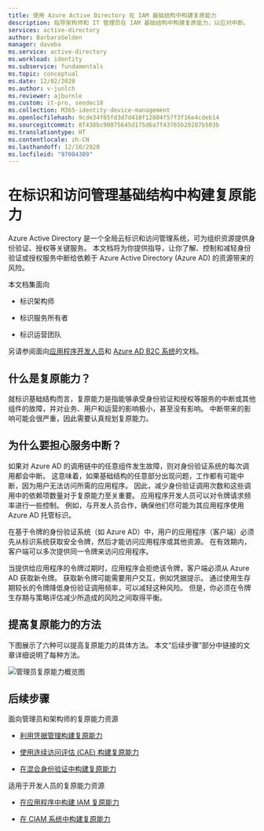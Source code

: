 ```yaml
---
title: 使用 Azure Active Directory 在 IAM 基础结构中构建复原能力
description: 指导架构师和 IT 管理员在 IAM 基础结构中构建复原能力，以应对中断。
services: active-directory
author: BarbaraSelden
manager: daveba
ms.service: active-directory
ms.workload: identity
ms.subservice: fundamentals
ms.topic: conceptual
ms.date: 12/02/2020
ms.author: v-junlch
ms.reviewer: ajburnle
ms.custom: it-pro, seodec18
ms.collection: M365-identity-device-management
ms.openlocfilehash: 9cde34f05fd3d7d410f12804f57f3f16e4cdeb14
ms.sourcegitcommit: 8f438bc90075645d175d6a7f43765b20287b503b
ms.translationtype: HT
ms.contentlocale: zh-CN
ms.lasthandoff: 12/10/2020
ms.locfileid: "97004309"
---
```

# <a name="build-resilience-in-your-identity-and-access-management-infrastructure"></a>在标识和访问管理基础结构中构建复原能力

Azure Active Directory 是一个全局云标识和访问管理系统，可为组织资源提供身份验证、授权等关键服务。 本文档将为你提供指导，让你了解、控制和减轻身份验证或授权服务中断给依赖于 Azure Active Directory (Azure AD) 的资源带来的风险。 

本文档集面向

* 标识架构师

* 标识服务所有者

* 标识运营团队

另请参阅面向[应用程序开发人员](resilience-app-development-overview.md)和 [Azure AD B2C 系统](resilience-b2c.md)的文档。

## <a name="what-is-resilience"></a>什么是复原能力？

就标识基础结构而言，复原能力是指能够承受身份验证和授权等服务的中断或其他组件的故障，并对业务、用户和运营的影响极小，甚至没有影响。 中断带来的影响可能会很严重，因此需要认真规划复原能力。

## <a name="why-worry-about-disruption"></a>为什么要担心服务中断？

如果对 Azure AD 的调用链中的任意组件发生故障，则对身份验证系统的每次调用都会中断。 这意味着，如果基础结构的任意部分出现问题，工作都有可能中断，因为用户无法访问所需的应用程序。 因此，减少身份验证调用次数和这些调用中的依赖项数量对于复原能力至关重要。 应用程序开发人员可以对令牌请求频率进行一些控制。 例如，与开发人员合作，确保他们尽可能为其应用程序使用 Azure AD 托管标识。 

在基于令牌的身份验证系统（如 Azure AD）中，用户的应用程序（客户端）必须先从标识系统获取安全令牌，然后才能访问应用程序或其他资源。 在有效期内，客户端可以多次提供同一令牌来访问应用程序。

当提供给应用程序的令牌过期时，应用程序会拒绝该令牌，客户端必须从 Azure AD 获取新令牌。 获取新令牌可能需要用户交互，例如凭据提示。 通过使用生存期较长的令牌降低身份验证调用频率，可以减轻这种风险。 但是，你必须在令牌生存期与策略评估减少所造成的风险之间取得平衡。 

## <a name="ways-to-increase-resilience"></a>提高复原能力的方法
下图展示了六种可以提高复原能力的具体方法。 本文“后续步骤”部分中链接的文章详细说明了每种方法。
  
![管理员复原能力概览图](./media/resilience-in-infrastructure/admin-resilience-overview.png)

## <a name="next-steps"></a>后续步骤
面向管理员和架构师的复原能力资源
 
* [利用凭据管理构建复原能力](resilience-in-credentials.md)

* [使用连续访问评估 (CAE) 构建复原能力](resilience-with-continuous-access-evaluation.md)

* [在混合身份验证中构建复原能力](resilience-in-hybrid.md)

适用于开发人员的复原能力资源

* [在应用程序中构建 IAM 复原能力](resilience-app-development-overview.md)

* [在 CIAM 系统中构建复原能力](resilience-b2c.md)

